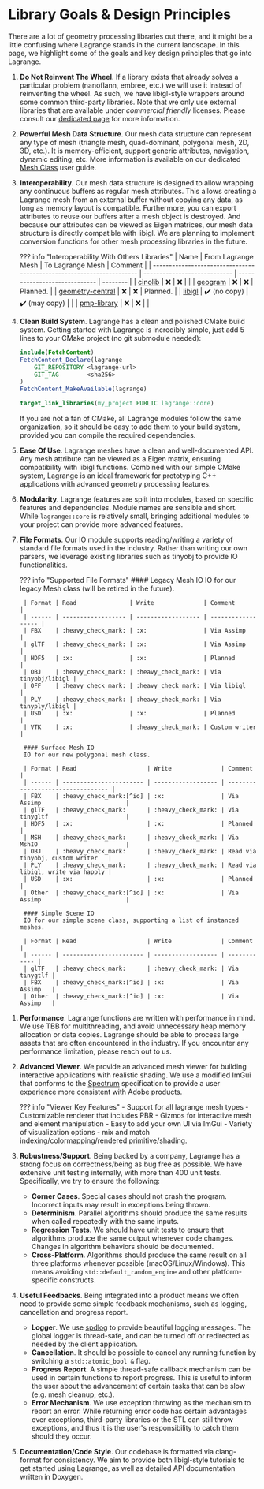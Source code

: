 # Library Goals & Design Principles

There are a lot of geometry processing libraries out there, and it might be a little confusing where
Lagrange stands in the current landscape. In this page, we highlight some of the goals and key
design principles that go into Lagrange.

1. **Do Not Reinvent The Wheel**. If a library exists that already solves a particular problem
   (nanoflann, embree, etc.) we will use it instead of reinventing the wheel. As such, we have
   libigl-style wrappers around some common third-party libraries. Note that we only use external
   libraries that are available under *commercial friendly* licenses. Please consult our [dedicated
   page](third-party.md) for more information.

2. **Powerful Mesh Data Structure**. Our mesh data structure can represent any type of mesh
   (triangle mesh, quad-dominant, polygonal mesh, 2D, 3D, etc.). It is memory-efficient, support
   generic attributes, navigation, dynamic editing, etc. More information is available on our
   dedicated [Mesh Class](user/core/mesh.md) user guide.

3. **Interoperability**. Our mesh data structure is designed to allow wrapping any continuous
   buffers as regular mesh attributes. This allows creating a Lagrange mesh from an external buffer
   without copying any data, as long as memory layout is compatible. Furthermore, you can export
   attributes to reuse our buffers after a mesh object is destroyed. And because our attributes can
   be viewed as Eigen matrices, our mesh data structure is directly compatible with libigl. We are
   planning to implement conversion functions for other mesh processing libraries in the future.

    ??? info "Interoperability With Others Libraries"
        | Name                                                                  | From Lagrange Mesh           | To Lagrange Mesh              | Comment  |
        | --------------------------------------------------------------------- | ---------------------------- | ----------------------------- | -------- |
        | [cinolib](https://github.com/mlivesu/cinolib)                         | :x:                          | :x:                           |          |
        | [geogram](http://alice.loria.fr/software/geogram/doc/html/index.html) | :x:                          | :x:                           | Planned. |
        | [geometry-central](http://geometry-central.net/)                      | :x:                          | :x:                           | Planned. |
        | [libigl](https://libigl.github.io/)                                   | :heavy_check_mark: (no copy) | :heavy_check_mark: (may copy) |          |
        | [pmp-library](http://www.pmp-library.org/)                            | :x:                          | :x:                           |          |

4. **Clean Build System**. Lagrange has a clean and polished CMake build system. Getting started
   with Lagrange is incredibly simple, just add 5 lines to your CMake project (no git submodule
   needed):

    ```cmake
    include(FetchContent)
    FetchContent_Declare(lagrange
        GIT_REPOSITORY <lagrange-url>
        GIT_TAG        <sha256>
    )
    FetchContent_MakeAvailable(lagrange)

    target_link_libraries(my_project PUBLIC lagrange::core)
    ```

    If you are not a fan of CMake, all Lagrange modules follow the same organization, so it should
    be easy to add them to your build system, provided you can compile the required dependencies.

5. **Ease Of Use**. Lagrange meshes have a clean and well-documented API. Any mesh attribute can be
   viewed as a Eigen matrix, ensuring compatibility with libigl functions. Combined with our simple
   CMake system, Lagrange is an ideal framework for prototyping C++ applications with advanced
   geometry processing features.

6. **Modularity**. Lagrange features are split into modules, based on specific features and
   dependencies. Module names are sensible and short. While `lagrange::core` is relatively small,
   bringing additional modules to your project can provide more advanced features.

7. **File Formats**. Our IO module supports reading/writing a variety of standard file formats used
   in the industry. Rather than writing our own parsers, we leverage existing libraries such as
   tinyobj to provide IO functionalities.

    ??? info "Supported File Formats"
        #### Legacy Mesh IO
        IO for our legacy Mesh class (will be retired in the future).

        | Format | Read               | Write              | Comment            |
        | ------ | ------------------ | ------------------ | ------------------ |
        | FBX    | :heavy_check_mark: | :x:                | Via Assimp         |
        | glTF   | :heavy_check_mark: | :x:                | Via Assimp         |
        | HDF5   | :x:                | :x:                | Planned            |
        | OBJ    | :heavy_check_mark: | :heavy_check_mark: | Via tinyobj/libigl |
        | OFF    | :heavy_check_mark: | :heavy_check_mark: | Via libigl         |
        | PLY    | :heavy_check_mark: | :heavy_check_mark: | Via tinyply/libigl |
        | USD    | :x:                | :x:                | Planned            |
        | VTK    | :x:                | :heavy_check_mark: | Custom writer      |

        #### Surface Mesh IO
        IO for our new polygonal mesh class.

        | Format | Read                    | Write              | Comment                           |
        | ------ | ----------------------- | ------------------ | --------------------------------- |
        | FBX    | :heavy_check_mark:[^io] | :x:                | Via Assimp                        |
        | glTF   | :heavy_check_mark:      | :heavy_check_mark: | Via tinygltf                      |
        | HDF5   | :x:                     | :x:                | Planned                           |
        | MSH    | :heavy_check_mark:      | :heavy_check_mark: | Via MshIO                         |
        | OBJ    | :heavy_check_mark:      | :heavy_check_mark: | Read via tinyobj, custom writer   |
        | PLY    | :heavy_check_mark:      | :heavy_check_mark: | Read via libigl, write via happly |
        | USD    | :x:                     | :x:                | Planned                           |
        | Other  | :heavy_check_mark:[^io] | :x:                | Via Assimp                        |

        #### Simple Scene IO
        IO for our simple scene class, supporting a list of instanced meshes.

        | Format | Read                    | Write              | Comment      |
        | ------ | ----------------------- | ------------------ | ------------ |
        | glTF   | :heavy_check_mark:      | :heavy_check_mark: | Via tinygtlf |
        | FBX    | :heavy_check_mark:[^io] | :x:                | Via Assimp   |
        | Other  | :heavy_check_mark:[^io] | :x:                | Via Assimp   |

[^io]: Requires Assimp to be enabled.

1. **Performance**. Lagrange functions are written with performance in mind. We use TBB for
   multithreading, and avoid unnecessary heap memory allocation or data copies. Lagrange should be
   able to process large assets that are often encountered in the industry. If you encounter any
   performance limitation, please reach out to us.

2. **Advanced Viewer**. We provide an advanced mesh viewer for building interactive applications with realistic shading. We use a modified ImGui that conforms to the [Spectrum](https://spectrum.adobe.com/) specification to provide a user experience more consistent with Adobe products.

    ??? info "Viewer Key Features"
        - Support for all lagrange mesh types
        - Customizable renderer that includes PBR
        - Gizmos for interactive mesh and element manipulation
        - Easy to add your own UI via ImGui
        - Variety of visualization options - mix and match indexing/colormapping/rendered primitive/shading.


10. **Robustness/Support**. Being backed by a company, Lagrange has a strong focus on correctness/being as bug free as possible. We have extensive unit testing internally, with more than 400 unit tests. Specifically, we try to ensure the following:
    - **Corner Cases**. Special cases should not crash the program. Incorrect inputs may result in exceptions being thrown.
    - **Determinism**. Parallel algorithms should produce the same results when called repeatedly with the same inputs.
    - **Regression Tests**. We should have unit tests to ensure that algorithms produce the same output whenever code changes. Changes in algorithm behaviors should be documented.
    - **Cross-Platform**. Algorithms should produce the same result on all three platforms whenever possible (macOS/Linux/Windows). This means avoiding `std::default_random_engine` and other platform-specific constructs.
11. **Useful Feedbacks**. Being integrated into a product means we often need to provide some simple feedback mechanisms, such as logging, cancellation and progress report.
    - **Logger**. We use [spdlog](https://github.com/gabime/spdlog) to provide beautiful logging messages. The global logger is thread-safe, and can be turned off or redirected as needed by the client application.
    - **Cancellation**. It should be possible to cancel any running function by switching a `std::atomic_bool &` flag.
    - **Progress Report**. A simple thread-safe callback mechanism can be used in certain functions to report progress. This is useful to inform the user about the advancement of certain tasks that can be slow (e.g. mesh cleanup, etc.).
    - **Error Mechanism**. We use exception throwing as the mechanism to report an error. While returning error code has certain advantages over exceptions, third-party libraries or the STL can still throw exceptions, and thus it is the user's responsibility to catch them should they occur.
12. **Documentation/Code Style**. Our codebase is formatted via clang-format for consistency. We aim to provide both libigl-style tutorials to get started using Lagrange, as well as detailed API documentation written in Doxygen.
